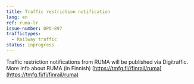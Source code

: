 ```yaml
---
title: Traffic restriction notification
lang: en
ref: ruma-lr
issue-number: DPO-897
traffictypes:
  - Railway traffic
status: inprogress
---
```


Traffic restriction notifications from RUMA will be published via Digitraffic. More info about RUMA (in Finnish) [https://tmfg.fi//finrail/ruma](https://tmfg.fi/fi/finrail/ruma)
